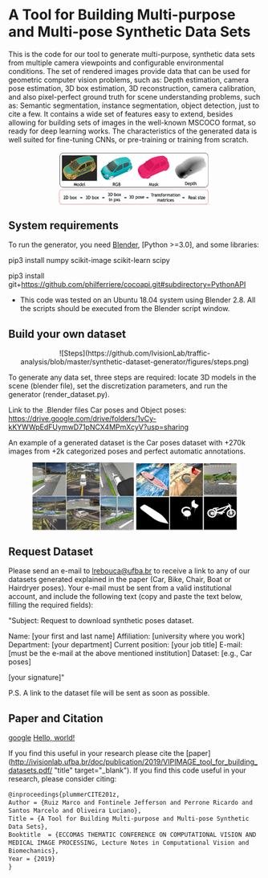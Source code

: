 # A Tool for Building Multi-purpose and Multi-pose Synthetic Data Sets

This is the code for our tool to generate multi-purpose, synthetic data sets from multiple camera viewpoints and configurable environmental conditions. The set of rendered images provide data that can be used for geometric computer vision problems, such as: Depth estimation, camera pose estimation, 3D box estimation, 3D reconstruction, camera calibration, and also pixel-perfect ground truth for scene understanding problems, such as: Semantic segmentation, instance segmentation, object detection, just to cite a few. It contains a wide set of features easy to extend, besides allowing for building sets of images in the well-known MSCOCO format, so ready for deep learning works. The characteristics of the generated data is well
suited for fine-tuning CNNs, or pre-training or training from scratch.

<p align="center">
	<img src="https://github.com/IvisionLab/traffic-analysis/blob/master/synthetic-dataset-generator/figures/outputs.png" width="60%" align="center" height="60%">
</p>

## System requirements

To run the generator, you need [Blender](https://github.com/dfelinto/blender), [Python >=3.0], and some libraries:

pip3 install numpy scikit-image scikit-learn scipy

pip3 install git+https://github.com/philferriere/cocoapi.git#subdirectory=PythonAPI

* This code was tested on an Ubuntu 18.04 system using Blender 2.8. All the scripts should be executed from the Blender script window.

## Build your own dataset

<p align="center">
	![Steps](https://github.com/IvisionLab/traffic-analysis/blob/master/synthetic-dataset-generator/figures/steps.png)
</p>

To generate any data set, three steps are required: locate 3D models in the scene (blender file), set the discretization parameters, and run the generator (render_dataset.py).

Link to the .Blender files Car poses and Object poses: https://drive.google.com/drive/folders/1vCy-kKYWWpEdFUymwD71pNCX4MPmXcyV?usp=sharing

An example of a generated dataset is the Car poses dataset with +270k images from +2k categorized poses and perfect automatic annotations.
<p align="center">
	<img src="https://github.com/IvisionLab/traffic-analysis/blob/master/synthetic-dataset-generator/figures/examples2.png" width="40%" align="center" height="40%">
	<img src="https://github.com/IvisionLab/traffic-analysis/blob/master/synthetic-dataset-generator/figures/examples3.png" width="40%" align="center" height="40%">
</p>

## Request Dataset
Please send an e-mail to lrebouca@ufba.br to receive a link to any of our datasets generated explained in the paper (Car, Bike, Chair, Boat or Hairdryer poses). Your e-mail must be sent from a valid institutional account, and include the following text (copy and paste the text below, filling the required fields):

"Subject: Request to download synthetic poses dataset.

Name: [your first and last name]
Affiliation: [university where you work]
Department: [your department]
Current position: [your job title]
E-mail: [must be the e-mail at the above mentioned institution]
Dataset: [e.g., Car poses]

[your signature]"  

P.S. A link to the dataset file will be sent as soon as possible.

## Paper and Citation

<a href="http://www.google.com" target="blank">google</a>
<a href="http://example.com/" target="_blank">Hello, world!</a>

If you find this useful in your research please cite the [paper](http://ivisionlab.ufba.br/doc/publication/2019/VIPIMAGE_tool_for_building_datasets.pdf/ "title" target="_blank"). If you find this code useful in your research, please consider citing:

    @inproceedings{plummerCITE201z,
	Author = {Ruiz Marco and Fontinele Jefferson and Perrone Ricardo and Santos Marcelo and Oliveira Luciano},
	Title = {A Tool for Building Multi-purpose and Multi-pose Synthetic Data Sets},
	Booktitle  = {ECCOMAS THEMATIC CONFERENCE ON COMPUTATIONAL VISION AND MEDICAL IMAGE PROCESSING, Lecture Notes in Computational Vision and Biomechanics},
	Year = {2019}
    }


